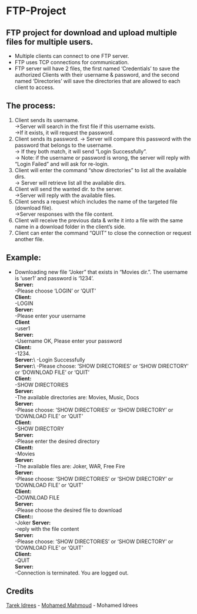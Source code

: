 # FTP-Project
## FTP project for download and upload multiple files for multiple users.
* Multiple clients can connect to one FTP server.
* FTP uses TCP connections for communication.
* FTP server will have 2 files, the first named ‘Credentials’ to save the authorized Clients with their username & password, and the second named ‘Directories’ will save the     directories that are allowed to each client to access.
## The process:
1. Client sends its username.\
  ->Server will search in the first file if this username exists.\
  ->If it exists, it will request the password.
2. Client sends its password.
-> Server will compare this password with the password that belongs to the username.\
-> If they both match, it will send “Login Successfully”.\
-> Note: if the username or password is wrong, the server will reply with “Login Failed” and will ask for re-login.
3. Client will enter the command “show directories” to list all the available dirs.\
-> Server will retrieve list all the available dirs.
4. Client will send the wanted dir. to the server.\
->Server will reply with the available files.
5. Client sends a request which includes the name of the targeted file (download file).\
->Server responses with the file content.
6. Client will receive the previous data & write it into a file with the same name in a download folder in the client’s side.
7. Client can enter the command “QUIT” to close the connection or request another file.
## Example:
* Downloading new file “Joker” that exists in “Movies dir.”. The username is ‘user1’ and password is ‘1234’.\
**Server:**\
-Please choose ‘LOGIN’ or ‘QUIT’\
**Client:**\
-LOGIN\
**Server:**\
-Please enter your username\
**Client**\
-user1\
**Server:**\
-Username OK, Please enter your password\
**Client:**\
-1234.\
**Server:**\ 
-Login Successfully\
**Server:**\ 
-Please choose: ‘SHOW DIRECTORIES’ or ‘SHOW DIRECTORY’ or ‘DOWNLOAD FILE’ or ‘QUIT’\
**Client:**\
-SHOW DIRECTORIES\
**Server:**\
-The available directories are: Movies, Music, Docs\
**Server:**\
-Please choose: ‘SHOW DIRECTORIES’ or ‘SHOW DIRECTORY’ or ‘DOWNLOAD FILE’ or ‘QUIT’\
**Client:**\
-SHOW DIRECTORY\
**Server:**\
-Please enter the desired directory\
**Clientt:**\
-Movies\
**Server:**\
-The available files are: Joker, WAR, Free Fire\
**Server:**\
-Please choose: ‘SHOW DIRECTORIES’ or ‘SHOW DIRECTORY’ or ‘DOWNLOAD FILE’ or ‘QUIT’\
**Client:**\
-DOWNLOAD FILE\
**Server:**\
-Please choose the desired file to download\
**Client::**\
-Joker
**Server:**\
-reply with the file content\
**Server:**\
-Please choose: ‘SHOW DIRECTORIES’ or ‘SHOW DIRECTORY’ or ‘DOWNLOAD FILE’ or ‘QUIT’\
**Client:**\
-QUIT\
**Server:**\
-Connection is terminated. You are logged out.
## Credits
[Tarek Idrees](https://github.com/TarekIdrees)  - [Mohamed Mahmoud](https://github.com/Thesnak) - Mohamed Idrees
